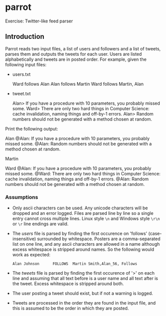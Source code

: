 # parrot
Exercise: Twitter-like feed parser

## Introduction

Parrot reads two input files, a list of users and followers and a list of
tweets, parses them and outputs the tweets for each user.  Users are listed
alphabetically and tweets are in posted order.  For example, given the
following input files:

* users.txt

    Ward follows Alan
    Alan follows Martin
    Ward follows Martin, Alan

* tweet.txt

    Alan> If you have a procedure with 10 parameters, you probably missed some.
    Ward> There are only two hard things in Computer Science: cache invalidation, naming things and off-by-1 errors.
    Alan> Random numbers should not be generated with a method chosen at random.

Print the following output:

  Alan
      @Alan: If you have a procedure with 10 parameters, you probably missed some.
      @Alan: Random numbers should not be generated with a method chosen at random.

  Martin

  Ward
      @Alan: If you have a procedure with 10 parameters, you probably missed some.
      @Ward: There are only two hard things in Computer Science: cache invalidation, naming things and off-by-1 errors.
      @Alan: Random numbers should not be generated with a method chosen at random.​


### Assumptions

* Only ascii characters can be used.  Any unicode characters will be dropped
  and an error logged.  Files are parsed line by line so a single entry
  cannot cross multiple lines.  Linux style `\n` and Windows style `\r\n`
  or `\r` line endings are valid.

* The *users* file is parsed by finding the first occurence on 'follows'
  (case-insensitive) surrounded by whitespace.  Posters are a comma-separated
  list on one line, and any ascii characters are allowed in a name although
  excess whitespace is stripped around names.  So the following would work
  as expected:

      Alan Johnson      FOLLOWS  Martin Smith,Alan_56, Follows

* The *tweets* file is parsed by finding the first occurence of '>' on each
  line and assuming that all text before is a user name and all text after
  is the tweet.  Excess whitespace is stripped around both.

* The user posting a tweet should exist, but if not a warning is logged.

* Tweets are processed in the order they are found in the input file, and
  this is assumed to be the order in which they are posted.
